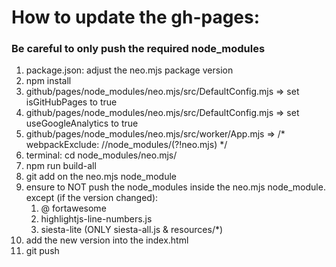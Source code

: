 # How to update the gh-pages:

### Be careful to only push the required node_modules

1. package.json: adjust the neo.mjs package version
2. npm install
3. github/pages/node_modules/neo.mjs/src/DefaultConfig.mjs => set isGitHubPages to true
4. github/pages/node_modules/neo.mjs/src/DefaultConfig.mjs => set useGoogleAnalytics to true
5. github/pages/node_modules/neo.mjs/src/worker/App.mjs => /* webpackExclude: /\/node_modules/(?!neo.mjs) */
6. terminal: cd node_modules/neo.mjs/
7. npm run build-all
8. git add on the neo.mjs node_module
9. ensure to NOT push the node_modules inside the neo.mjs node_module. except (if the version changed):
    1. @ fortawesome
    2. highlightjs-line-numbers.js
    3. siesta-lite (ONLY siesta-all.js & resources/*)
10. add the new version into the index.html
11. git push